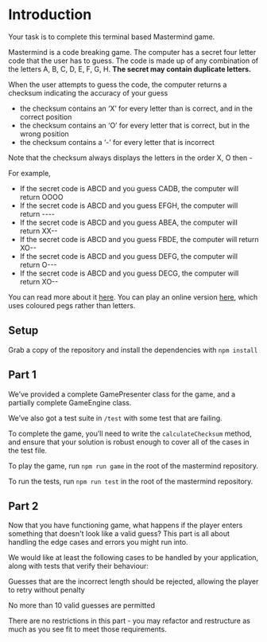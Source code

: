 # Introduction

Your task is to complete this terminal based Mastermind game.

Mastermind is a code breaking game. The computer has a secret four letter code
that the user has to guess. The code is made up of any combination of the
letters A, B, C, D, E, F, G, H. **The secret may contain duplicate letters.**

When the user attempts to guess the code, the computer returns a checksum
indicating the accuracy of your guess
- the checksum contains an ‘X’ for every letter than is correct, and in the
	correct position
- the checksum contains an ‘O’ for every letter that is correct, but in the
	wrong position
- the checksum contains a ‘-’ for every letter that is incorrect

Note that the checksum always displays the letters in the order X, O then -

For example,

- If the secret code is ABCD and you guess CADB, the computer will return OOOO
- If the secret code is ABCD and you guess EFGH, the computer will return ----
- If the secret code is ABCD and you guess ABEA, the computer will return XX--
- If the secret code is ABCD and you guess FBDE, the computer will return XO--
- If the secret code is ABCD and you guess DEFG, the computer will return O---
- If the secret code is ABCD and you guess DECG, the computer will return XO--

You can read more about it
[here](https://en.wikipedia.org/wiki/Mastermind_(board_game)). You can play an
online version [here](http://www.webgamesonline.com/mastermind/index.php),
which uses coloured pegs rather than letters.

## Setup

Grab a copy of the repository and install the dependencies with `npm install`

## Part 1

We’ve provided a complete GamePresenter class for the game, and a partially
complete GameEngine class.

We’ve also got a test suite in `/test` with some test that are failing.

To complete the game, you’ll need to write the `calculateChecksum` method, and
ensure that your solution is robust enough to cover all of the cases in the
test file.

To play the game, run `npm run game` in the root of the mastermind repository.

To run the tests, run `npm run test` in the root of the mastermind repository.

## Part 2

Now that you have functioning game, what happens if the player enters something
that doesn't look like a valid guess? This part is all about handling the edge
cases and errors you might run into.

We would like at least the following cases to be handled by your application,
along with tests that verify their behaviour:

Guesses that are the incorrect length should be rejected, allowing the player
to retry without penalty

No more than 10 valid guesses are permitted

There are no restrictions in this part - you may refactor and restructure as
much as you see fit to meet those requirements.
